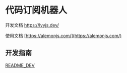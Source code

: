 # 代码订阅机器人

开发文档 [https://lvyjs.dev/ ](https://lvyjs.dev/)

使用文档 [https://alemonjs.com/](https://alemonjs.com/)

## 开发指南

[README_DEV](./README_DEV.md)
